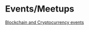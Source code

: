 Events/Meetups
===============

[Blockchain and Cryptocurrency events](https://www.blocksocial.com/events/)

[]()